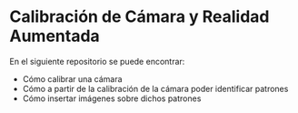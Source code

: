 # Calibración de Cámara y Realidad Aumentada

En el siguiente repositorio se puede encontrar:

- Cómo calibrar una cámara
- Cómo a partir de la calibración de la cámara poder identificar patrones
- Cómo insertar imágenes sobre dichos patrones
